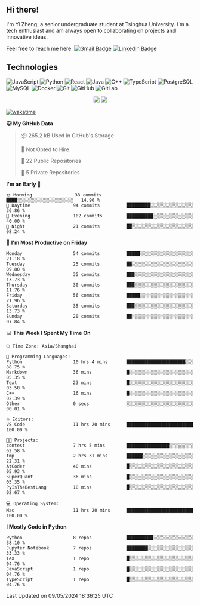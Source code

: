 ## Hi there!

I'm Yi Zheng, a senior undergraduate student at Tsinghua University. I'm a tech enthusiast and am always open to collaborating on projects and innovative ideas.

Feel free to reach me here: [![Gmail Badge](https://img.shields.io/badge/-zhengyi20thu@gmail.com-c14438?style=flat-square&logo=Gmail&logoColor=white&link=mailto:zhengyi20thu@gmail.com)](mailto:zhengyi20thu@gmail.com)
[![Linkedin Badge](https://img.shields.io/badge/-yizheng20-blue?style=flat-square&logo=Linkedin&logoColor=white&link=https://www.linkedin.com/in/yizheng20/)](https://www.linkedin.com/in/yi-zheng-mfe/)

## Technologies

![JavaScript](https://img.shields.io/badge/-JavaScript-black?style=flat-square&logo=javascript)
![Python](https://img.shields.io/badge/-Python-black?style=flat-square&logo=Python)
![React](https://img.shields.io/badge/-React-black?style=flat-square&logo=react)
![Java](https://img.shields.io/badge/-java-E34A86?style=flat-square&logo=java)
![C++](https://img.shields.io/badge/-C++-00599C?style=flat-square&logo=c)
![TypeScript](https://img.shields.io/badge/-TypeScript-007ACC?style=flat-square&logo=typescript)
![PostgreSQL](https://img.shields.io/badge/-PostgreSQL-336791?style=flat-square&logo=postgresql)
![MySQL](https://img.shields.io/badge/-MySQL-black?style=flat-square&logo=mysql)
![Docker](https://img.shields.io/badge/-Docker-black?style=flat-square&logo=docker)
![Git](https://img.shields.io/badge/-Git-black?style=flat-square&logo=git)
![GitHub](https://img.shields.io/badge/-GitHub-181717?style=flat-square&logo=github)
![GitLab](https://img.shields.io/badge/-GitLab-FCA121?style=flat-square&logo=gitlab)

<p align="center">
    <img src = "https://github-readme-stats.vercel.app/api?username=Zheng-Yi-git&show_icons=true&theme=yeblu&hide_border=true&count_private=true">
    <img src = "https://github-readme-stats.vercel.app/api/top-langs/?username=Zheng-Yi-git&hide=html,css&theme=yeblu&layout=compact&hide_border=true&count_private=true&langs_count=8">
</p>

<!--START_SECTION:waka-->
[![wakatime](https://wakatime.com/badge/user/3d8c0ec3-e1fa-463d-bc80-550a56901a22.svg)](https://wakatime.com/@3d8c0ec3-e1fa-463d-bc80-550a56901a22)

**🐱 My GitHub Data** 

> 📦 265.2 kB Used in GitHub's Storage 
 > 
> 🚫 Not Opted to Hire
 > 
> 📜 22 Public Repositories 
 > 
> 🔑 5 Private Repositories 
 > 
**I'm an Early 🐤** 

```text
🌞 Morning                38 commits          ████░░░░░░░░░░░░░░░░░░░░░   14.90 % 
🌆 Daytime                94 commits          █████████░░░░░░░░░░░░░░░░   36.86 % 
🌃 Evening                102 commits         ██████████░░░░░░░░░░░░░░░   40.00 % 
🌙 Night                  21 commits          ██░░░░░░░░░░░░░░░░░░░░░░░   08.24 % 
```
📅 **I'm Most Productive on Friday** 

```text
Monday                   54 commits          █████░░░░░░░░░░░░░░░░░░░░   21.18 % 
Tuesday                  25 commits          ██░░░░░░░░░░░░░░░░░░░░░░░   09.80 % 
Wednesday                35 commits          ███░░░░░░░░░░░░░░░░░░░░░░   13.73 % 
Thursday                 30 commits          ███░░░░░░░░░░░░░░░░░░░░░░   11.76 % 
Friday                   56 commits          █████░░░░░░░░░░░░░░░░░░░░   21.96 % 
Saturday                 35 commits          ███░░░░░░░░░░░░░░░░░░░░░░   13.73 % 
Sunday                   20 commits          ██░░░░░░░░░░░░░░░░░░░░░░░   07.84 % 
```


📊 **This Week I Spent My Time On** 

```text
🕑︎ Time Zone: Asia/Shanghai

💬 Programming Languages: 
Python                   10 hrs 4 mins       ██████████████████████░░░   88.75 % 
Markdown                 36 mins             █░░░░░░░░░░░░░░░░░░░░░░░░   05.35 % 
Text                     23 mins             █░░░░░░░░░░░░░░░░░░░░░░░░   03.50 % 
C++                      16 mins             █░░░░░░░░░░░░░░░░░░░░░░░░   02.39 % 
Other                    0 secs              ░░░░░░░░░░░░░░░░░░░░░░░░░   00.01 % 

🔥 Editors: 
VS Code                  11 hrs 20 mins      █████████████████████████   100.00 % 

🐱‍💻 Projects: 
contest                  7 hrs 5 mins        ████████████████░░░░░░░░░   62.58 % 
tmp                      2 hrs 31 mins       ██████░░░░░░░░░░░░░░░░░░░   22.31 % 
AtCoder                  40 mins             █░░░░░░░░░░░░░░░░░░░░░░░░   05.93 % 
SuperQuant               36 mins             █░░░░░░░░░░░░░░░░░░░░░░░░   05.35 % 
PyIsTheBestLang          18 mins             █░░░░░░░░░░░░░░░░░░░░░░░░   02.67 % 

💻 Operating System: 
Mac                      11 hrs 20 mins      █████████████████████████   100.00 % 
```

**I Mostly Code in Python** 

```text
Python                   8 repos             ██████████░░░░░░░░░░░░░░░   38.10 % 
Jupyter Notebook         7 repos             ████████░░░░░░░░░░░░░░░░░   33.33 % 
TeX                      1 repo              █░░░░░░░░░░░░░░░░░░░░░░░░   04.76 % 
JavaScript               1 repo              █░░░░░░░░░░░░░░░░░░░░░░░░   04.76 % 
TypeScript               1 repo              █░░░░░░░░░░░░░░░░░░░░░░░░   04.76 % 
```




 Last Updated on 09/05/2024 18:36:25 UTC
<!--END_SECTION:waka-->
